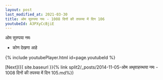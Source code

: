 ```yaml
---
layout: post
last_modified_at: 2021-03-30
title: ओम सुरुपया नमः - 1008 दिनों की तपस्या में दिन 106
youtubeId: A3PXyCcBjiE
---
```

 
 
 ओम सुरुपया नमः  
 
 -  कोण देखणा आहे 
 
  
 
  
 
 
 
 
 
 


{% include youtubePlayer.html id=page.youtubeId %}
 
[Next]({{ site.baseurl }}{% link  split2/_posts/2014-11-05-ओम अथृवाहस्थया नमः - 1008 दिनों की तपस्या में दिन 105.md%})
 
